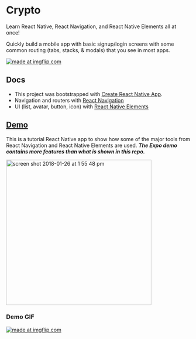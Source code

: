 # Crypto
Learn React Native, React Navigation, and React Native Elements all at once!

Quickly build a mobile app with basic signup/login screens with some common routing (tabs, stacks, & modals) that you see in most apps.

<a href="https://imgflip.com/gif/22yg8u"><img src="https://i.imgflip.com/22yg8u.gif" title="made at imgflip.com"/></a>

## Docs
* This project was bootstrapped with [Create React Native App](https://github.com/react-community/create-react-native-app).
* Navigation and routers with [React Navigation](https://reactnavigation.org/docs/intro/)
* UI (list, avatar, button, icon) with [React Native Elements](https://react-native-training.github.io/react-native-elements/API/lists/)

## [Demo](https://expo.io/@dougkna/cryptoinsane)
This is a tutorial React Native app to show how some of the major tools from React Navigation and React Native Elements are used. **_The Expo demo contains more features than what is shown in this repo._**

<img width="397" alt="screen shot 2018-01-26 at 1 55 48 pm" src="https://user-images.githubusercontent.com/22410733/35462449-d3f96ad6-02a0-11e8-99ac-5fcdb0a691ca.png">

### Demo GIF

<a href="https://imgflip.com/gif/23ffjr"><img src="https://i.imgflip.com/23ffjr.gif" title="made at imgflip.com"/></a>
